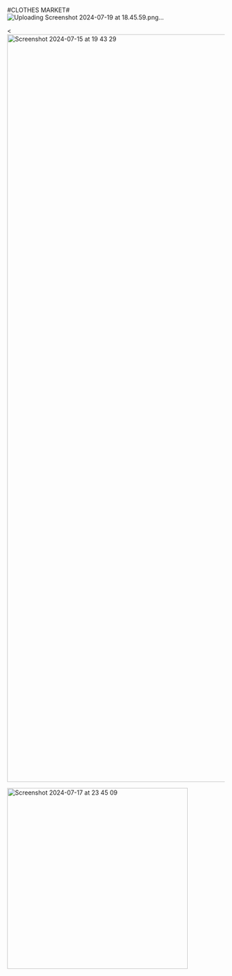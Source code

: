#CLOTHES MARKET#
![Uploading Screenshot 2024-07-19 at 18.45.59.png…]()


<<img width="1728" alt="Screenshot 2024-07-15 at 19 43 29" src="https://github.com/user-attachments/assets/d0602740-b4e9-48a9-b396-dbfc9c29412b">

<img width="418" alt="Screenshot 2024-07-17 at 23 45 09" src="https://github.com/user-attachments/assets/94ab3773-963d-4ba6-ba2d-a5e44d46ce48">

